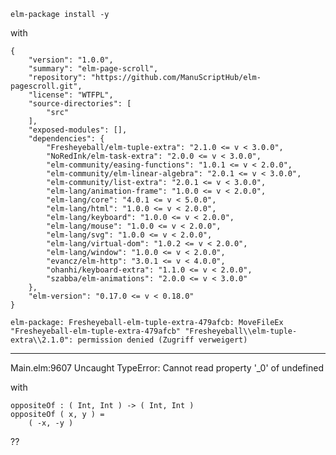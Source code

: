 `elm-package install -y`

with

```
{
    "version": "1.0.0",
    "summary": "elm-page-scroll",
    "repository": "https://github.com/ManuScriptHub/elm-pagescroll.git",
    "license": "WTFPL",
    "source-directories": [
        "src"
    ],
    "exposed-modules": [],
    "dependencies": {
        "Fresheyeball/elm-tuple-extra": "2.1.0 <= v < 3.0.0",
        "NoRedInk/elm-task-extra": "2.0.0 <= v < 3.0.0",
        "elm-community/easing-functions": "1.0.1 <= v < 2.0.0",
        "elm-community/elm-linear-algebra": "2.0.1 <= v < 3.0.0",
        "elm-community/list-extra": "2.0.1 <= v < 3.0.0",
        "elm-lang/animation-frame": "1.0.0 <= v < 2.0.0",
        "elm-lang/core": "4.0.1 <= v < 5.0.0",
        "elm-lang/html": "1.0.0 <= v < 2.0.0",
        "elm-lang/keyboard": "1.0.0 <= v < 2.0.0",
        "elm-lang/mouse": "1.0.0 <= v < 2.0.0",
        "elm-lang/svg": "1.0.0 <= v < 2.0.0",
        "elm-lang/virtual-dom": "1.0.2 <= v < 2.0.0",
        "elm-lang/window": "1.0.0 <= v < 2.0.0",
        "evancz/elm-http": "3.0.1 <= v < 4.0.0",
        "ohanhi/keyboard-extra": "1.1.0 <= v < 2.0.0",
        "szabba/elm-animations": "2.0.0 <= v < 3.0.0"
    },
    "elm-version": "0.17.0 <= v < 0.18.0"
}
```

`elm-package: Fresheyeball-elm-tuple-extra-479afcb: MoveFileEx "Fresheyeball-elm-tuple-extra-479afcb" "Fresheyeball\\elm-tuple-extra\\2.1.0": permission denied (Zugriff verweigert)`

---

Main.elm:9607 Uncaught TypeError: Cannot read property '_0' of undefined

with 

```
oppositeOf : ( Int, Int ) -> ( Int, Int )
oppositeOf ( x, y ) =
    ( -x, -y )
```

??

